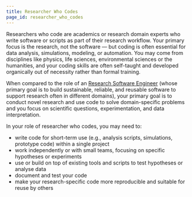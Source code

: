 ```yaml
---
title: Researcher Who Codes
page_id: researcher_who_codes
---
```


Researchers who code are academics or research domain experts who write software or scripts as part of their research workflow. 
Your primary focus is the research, not the software — but coding is often essential for data analysis, simulations, modeling, or automation.
You may come from disciplines like physics, life sciences, environmental sciences or the humanities, and your coding skills are often self-taught and developed organically out of necessity rather than formal training.

When compared to the role of an [Research Software Engineer](research_software_engineer) (whose primary goal is to build sustainable, reliable, and reusable software to support research often in different domains), your primary goal is to 
conduct novel research and use code to solve domain-specific problems and you focus on scientific questions, experimentation, and data interpretation.


In your role of researcher who codes, you may need to:

- write code for short-term use (e.g., analysis scripts, simulations, prototype code) within a single project
- work independently or with small teams, focusing on specific hypotheses or experiments
- use or build on top of existing tools and scripts to test hypotheses or analyse data
- document and test your code
- make your research-specific code more reproducible and suitable for reuse by others
